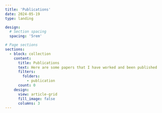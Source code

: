 ```yaml
---
title: 'Publications'
date: 2024-05-19
type: landing

design:
  # Section spacing
  spacing: '5rem'

# Page sections
sections:
  - block: collection
    content:
      title: Publications
      text: Here are some papers that I have worked and been published on over the years.
      filters:
        folders:
          - publication
      count: 0
    design:
      view: article-grid
      fill_image: false
      columns: 3
---
```

